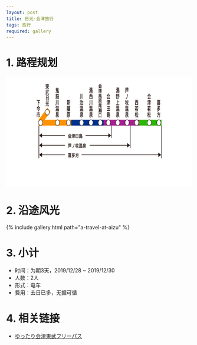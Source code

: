 ```yaml
---
layout: post
title: 日光·会津旅行
tags: 旅行
required: gallery
---
```


# 1. 路程规划

<div class="img-frame"><img src="/assets/src/a-travel-at-aizu/会津区间.png" height=300></div>

# 2. 沿途风光

{% include gallery.html path="a-travel-at-aizu" %}

# 3. 小计

- 时间：为期3天，2019/12/28 ~ 2019/12/30
- 人数：2人
- 形式：电车
- 费用：去日已多，无据可循

# 4. 相关链接

- [ゆったり会津東武フリーパス](https://www.tobu.co.jp/odekake/ticket/nikko-kinugawa/aizu.html)
